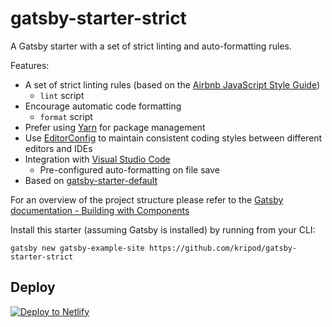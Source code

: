 # gatsby-starter-strict

A Gatsby starter with a set of strict linting and auto-formatting rules.

Features:

* A set of strict linting rules (based on the [Airbnb JavaScript Style Guide](https://github.com/airbnb/javascript))
  * `lint` script
* Encourage automatic code formatting
  * `format` script
* Prefer using [Yarn](https://yarnpkg.com) for package management
* Use [EditorConfig](http://editorconfig.org) to maintain consistent coding styles between different editors and IDEs
* Integration with [Visual Studio Code](https://code.visualstudio.com)
  * Pre-configured auto-formatting on file save
* Based on [gatsby-starter-default](https://github.com/gatsbyjs/gatsby-starter-default)

For an overview of the project structure please refer to the [Gatsby documentation - Building with Components](https://www.gatsbyjs.org/docs/building-with-components/)

Install this starter (assuming Gatsby is installed) by running from your CLI:

```
gatsby new gatsby-example-site https://github.com/kripod/gatsby-starter-strict
```

## Deploy

[![Deploy to Netlify](https://www.netlify.com/img/deploy/button.svg)](https://app.netlify.com/start/deploy?repository=https://github.com/kripod/gatsby-starter-strict)
